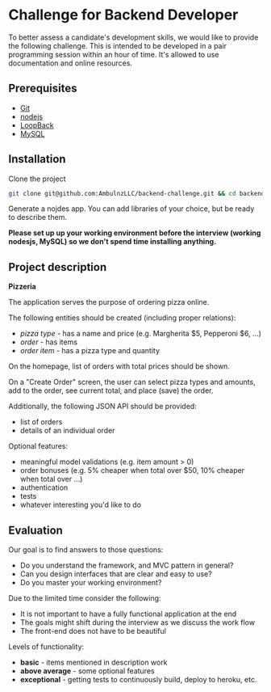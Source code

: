 Challenge for Backend Developer
===============================

To better assess a candidate's development skills, we would like to provide the following challenge. This is intended to be developed in a pair programming session within an hour of time.
It's allowed to use documentation and online resources.

Prerequisites
-------------

* [Git](http://git-scm.com/)
* [nodejs](https://nodejs.org/en/)
* [LoopBack](http://loopback.io/)
* [MySQL](https://www.mysql.com/)

Installation
------------

Clone the project

```bash
git clone git@github.com:AmbulnzLLC/backend-challenge.git && cd backend-challenge/
```

Generate a nojdes app. You can add libraries of your choice, but be ready to describe them.

**Please set up up your working environment before the interview (working nodesjs, MySQL)
so we don't spend time installing anything.**

Project description
-------------------

**Pizzeria**

The application serves the purpose of ordering pizza online.

The following entities should be created (including proper relations):

* *pizza type* - has a name and price (e.g. Margherita $5, Pepperoni $6, ...)
* *order* - has items
* *order item* - has a pizza type and quantity

On the homepage, list of orders with total prices should be shown.

On a "Create Order" screen, the user can select pizza types and amounts, add to the order, see current total, and place (save) the order.

Additionally, the following JSON API should be provided:

* list of orders
* details of an individual order

Optional features:

* meaningful model validations (e.g. item amount > 0)
* order bonuses (e.g. 5% cheaper when total over $50, 10% cheaper when total over ...)
* authentication
* tests
* whatever interesting you'd like to do

Evaluation
----------

Our goal is to find answers to those questions:

* Do you understand the framework, and MVC pattern in general?
* Can you design interfaces that are clear and easy to use?
* Do you master your working environment?

Due to the limited time consider the following:

* It is not important to have a fully functional application at the end
* The goals might shift during the interview as we discuss the work flow
* The front-end does not have to be beautiful

Levels of functionality:

* **basic** - items mentioned in description work
* **above average** - some optional features
* **exceptional** - getting tests to continuously build, deploy to heroku, etc.
